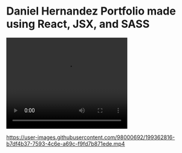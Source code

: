 <h1>Daniel Hernandez Portfolio made using React, JSX, and SASS</h1>
<video width="320" height="240" controls>
  <source src="https://user-images.githubusercontent.com/98000692/199362816-b7df4b37-7593-4c6e-a69c-f9fd7b871ede.mp4" type="video/mp4">
Your browser does not support the video tag.
</video>


https://user-images.githubusercontent.com/98000692/199362816-b7df4b37-7593-4c6e-a69c-f9fd7b871ede.mp4

